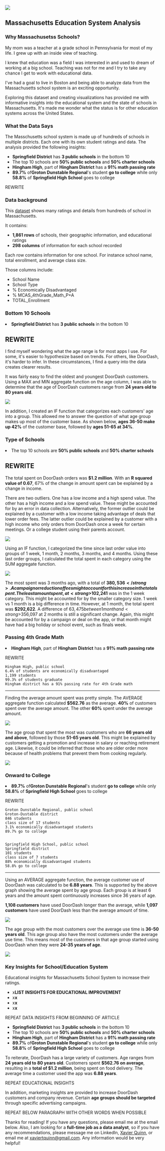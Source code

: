 <img src="images/Massachusetts_CaseStudy.png?raw=true"/>

## Massachusetts Education System Analysis

### Why Massachusetss Schools?

My mom was a teacher at a grade school in Pennsylvania for most of my life. I grew up with an inside view of teaching.

I knew that education was a field I was interested in and used to dream of working at a big school. Teaching was not for me and I try to take any chance I get to work with educational data.

I've had a goal to live in Boston and being able to analyze data from the Massachusetts school system is an exciting opportunity.

Exploring this dataset and creating visualizations has provided me with informative insights into the educational system and the state of schools in Massachusetts. It's made me wonder what the status is for other education systems across the United States.

### What the Data Says

The Masschusetts school system is made up of hundreds of schools in multiple districts. Each one with its own student ratings and data. The analysis provided the following insights:

<ul>
  <li><strong>Springfield District</strong> has <strong>3 public schools</strong> in the bottom 10</li>
  <li>The top 10 schools are <strong>50% public schools</strong> and <strong>50% charter schools</strong></li>
  <li><strong>Hingham High</strong>, part of <strong>Hingham District</strong> has a <strong>91% math passing rate</strong></li>
  <li><strong>89.7%</strong> of<strong>Groton Dunstable Regional</strong>'s student <strong>go to college</strong> while only <strong>58.8%</strong> of <strong>Springfield High School</strong> goes to college</li>
</ul>

REWRITE

### Data background 

This [dataset](https://www.kaggle.com/datasets/ndalziel/massachusetts-public-schools-data) shows many ratings and details from hundreds of school in Massachusetts.

It contains:

<ul>
  <li><strong>1,861 rows</strong> of schools, their geographic information, and educational ratings</li>
  <li><strong>298 columns</strong> of information for each school recorded</li>
</ul>

Each row contains information for one school. For instance school name, total enrollment, and average class size.

Those columns include:

<ul>
  <li>School Name</li>
  <li>School Type</li>
  <li>% Economically Disadvantaged</li>
  <li>% MCAS_4thGrade_Math_P+A</li>
  <li>TOTAL_Enrollment</li>
</ul>

### Bottom 10 Schools

<li><strong>Springfield District</strong> has <strong>3 public schools</strong> in the bottom 10</li>

REWRITE
---


I find myself wondering what the age range is for most apps I use. For some, it's easier to hypothesize based on trends. For others, like DoorDash, it's harder to infer. In these circumstances, I find a query into the data creates clearer results.

It was fairly easy to find the oldest and youngest DoorDash customers. Using a MAX and MIN aggregate function on the age column, I was able to determine that the age of DoorDash customers range from <strong>24 years old to 80 years old</strong>. 

<img src="images/DoorDash_CustomerAge.png?raw=true"/>

In addition, I created an IF function that categorizes each customers' age into a group. This allowed me to answer the question of what age group makes up most of the customer base. As shown below, <strong>ages 36-50 make up 42%</strong> of the customer base, followed by <strong>ages 51-65 at 34%</strong>.

### Type of Schools

<li>The top 10 schools are <strong>50% public schools</strong> and <strong>50% charter schools</strong></li>

REWRITE
---


The total spent on DoorDash orders was <strong>$1.2 million</strong>. With an <strong>R squared value of 0.67</strong>, 67% of the change in amount spent can be explained by a change in income.

There are two outliers. One has a low income and a high spend value. The other has a high income and a low spend value. These might be accounted for by an error in data collection. Alternatively, the former outlier could be explained by a customer with a low income taking advantage of deals that lower order fees. The latter outlier could be explained by a customer with a high income who only orders from DoorDash once a week for certain meetings. Or a college student using their parents account.

<img src="images/DoorDash_Scatter.png?raw=true"/>

Using an IF function, I categorized the time since last order value into groups of 1 week, 1 month, 2 months, 3 months, and 4 months. Using these last order groups, I calculated the total spent in each category using the SUM aggregate function. 

<img src="images/DoorDash_TotalSpent_LastOrder.png?raw=true"/>

The most spent was 3 months ago, with a total of <strong>$380,536</strong>. A campaign or reduction of fees might account for this increase in the total spent. The least amount spent, at <strong>$102,241</strong> was in the 1 week category. This might be accounted for by the smaller category size. 1 week vs 1 month is a big difference in time. However, at 1 month, the total spent was <strong>$292,622</strong>. A difference of $63,475 between 1 month and <strong>$356,097</strong> at 2 months is still a significant change. Again, this might be accounted for by a campaign or deal on the app, or that month might have had a big holiday or school event, such as finals week.

### Passing 4th Grade Math

<li><strong>Hingham High</strong>, part of <strong>Hingham District</strong> has a <strong>91% math passing rate</strong></li>

REWRITE

    Hingham High, public school
    6.4% of students are economically disadvantaged
    1,199 students
    99.3% of students graduate
    Hingham district has a 91% passing rate for 4th Grade math
    
---


Finding the average amount spent was pretty simple. The AVERAGE aggregate function calculated <strong>$562.76</strong> as the average. <strong>40%</strong> of customers spent over the average amount. The other <strong>60%</strong> spent under the average amount. 

<img src="images/DoorDash_OverUnder_AverageSpent.png?raw=true"/>

The age group that spent the most was customers who are <strong>66 years old and above</strong>, followed by those <strong>51-65 years old</strong>. This might be explained by customers getting a promotion and increase in salary or reaching retirement age. Likewise, it could be inferred that those who are older order more because of health problems that prevent them from cooking regularly.

<img src="images/DoorDash_AgeAverageSpent.png?raw=true"/>

### Onward to College

<li><strong>89.7%</strong> of<strong>Groton Dunstable Regional</strong>'s student <strong>go to college</strong> while only <strong>58.8%</strong> of <strong>Springfield High School</strong> goes to college</li>

REWRITE

    Groton Dunstable Regional, public school
    Groton-Dustable district
    846 students
    class size of 17 students
    3.1% economically disadvantaged students
    89.7% go to college
    

    Springfield High School, public school
    Springfield district
    101 students
    class size of 7 students
    88% economically disadvantaged students
    58.8% go to college

    
---


Using an AVERAGE aggregate function, the average customer use of DoorDash was calculated to be <strong>6.88 years</strong>. This is supported by the above graph showing the average spent by age group. Each group is at least 6 years and the amount spent continuously increases since 36 years of age. 

<strong>1,108 customers</strong> have used DoorDash longer than the average, while <strong>1,097 customers</strong> have used DoorDash less than the average amount of time. 

<img src="images/DoorDash_OverUnder_AverageUse.png?raw=true"/>

The age group with the most customers over the average use time is <strong>36-50 years old</strong>. This age group also have the most customers under the average use time. This means most of the customers in that age group started using DoorDash when they were <strong>24-35 years of age</strong>.

<img src="images/DoorDash_OverUnder_AverageUse_AgeGroup.png?raw=true"/>

### Key Insights for School/Education System

Educational insights for Massachusetts School System to increase their ratings.

<ul>
  <li>
    x<strong>LIST INSIGHTS FOR EDUCATIONAL IMPROVEMENT</strong>
  </li>
  <li>
    x<strong>x</strong>
  </li>
  <li>
    x<strong>x</strong>
  </li>
  <li>
    x<strong>x</strong>
  </li>
</ul>

REPEAT DATA INSIGHTS FROM BEGINNING OF ARTICLE
<ul>
  <li><strong>Springfield District</strong> has <strong>3 public schools</strong> in the bottom 10</li>
  <li>The top 10 schools are <strong>50% public schools</strong> and <strong>50% charter schools</strong></li>
  <li><strong>Hingham High</strong>, part of <strong>Hingham District</strong> has a <strong>91% math passing rate</strong></li>
  <li><strong>89.7%</strong> of<strong>Groton Dunstable Regional</strong>'s student <strong>go to college</strong> while only <strong>58.8%</strong> of <strong>Springfield High School</strong> goes to college</li>
</ul>

To reiterate, DoorDash has a large variety of customers. Age ranges from <strong>24 years old to 80 years old</strong>. Customers spent <strong>$562.76 on average</strong>, resulting in a <strong>total of $1.2 million</strong>, being spent on food delivery. The average time a customer used the app was <strong>6.88 years</strong>.

REPEAT EDUCATIONAL INSIGHTS

In addition, marketing insights are provided to increase DoorDash customers and company revenue. Certain <strong>age groups should be targeted</strong> through specific advertising campaigns.

REPEAT BELOW PARAGRAPH WITH OTHER WORDS WHEN POSSIBLE

Thanks for reading! If you have any questions, please email me at the email below. Also, I am looking for a <strong>full-time job as a data analyst</strong>, so if you have any recommendations, please message me on LinkedIn, <a href="https://www.linkedin.com/in/xaviertquinn/">Xavier Quinn</a>, or email me at xaviertquinn@gmail.com. Any information would be very helpful!
